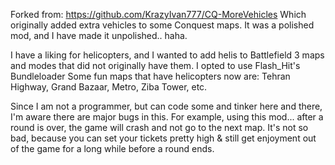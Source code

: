 Forked from: https://github.com/KrazyIvan777/CQ-MoreVehicles Which originally added extra vehicles to some Conquest maps. It was a polished mod, and I have made it unpolished.. haha.

I have a liking for helicopters, and I wanted to add helis to Battlefield 3 maps and modes that did not originally have them. I opted to use Flash_Hit's Bundleloader Some fun maps that have helicopters now are: Tehran Highway, Grand Bazaar, Metro, Ziba Tower, etc.

Since I am not a programmer, but can code some and tinker here and there, I'm aware there are major bugs in this. For example, using this mod... after a round is over, the game will crash and not go to the next map. It's not so bad, because you can set your tickets pretty high & still get enjoyment out of the game for a long while before a round ends.